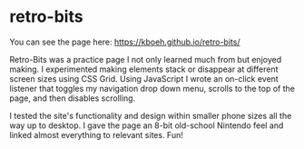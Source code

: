 # retro-bits

You can see the page here: https://kboeh.github.io/retro-bits/

Retro-Bits was a practice page I not only learned much from but enjoyed making. I experimented making elements stack or disappear at different screen sizes using CSS Grid. Using JavaScript I wrote an on-click event listener that toggles my navigation drop down menu, scrolls to the top of the page, and then disables scrolling.

I tested the site's functionality and design within smaller phone sizes all the way up to desktop. I gave the page an 8-bit old-school Nintendo feel and linked almost everything to relevant sites. Fun!
